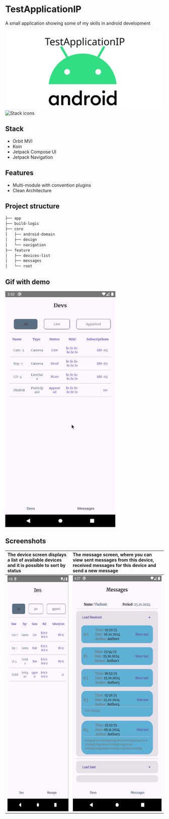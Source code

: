 
# TestApplicationIP

A small application showing some of my skills in android development

![Logo](https://github.com/imertvec/TestApplicationIP/blob/master/TestApplicationIP_logo.png)
![Stack icons](https://go-skill-icons.vercel.app/api/icons?i=kotlin,gradle,androidstudio,git,jetpackcompose&theme=dark)

## Stack

- Orbit MVI
- Koin
- Jetpack Compose UI
- Jetpack Navigation

## Features
- Multi-module with convention plugins
- Clean Architecture

## Project structure
``` bash
├── app
├── build-logic
├── core
│   ├── android-domain
│   ├── design
│   └── navigation
├── feature
│   ├── devices-list
│   ├── messages
│   └── root
```

## Gif with demo
<img src="https://github.com/imertvec/TestApplicationIP/blob/master/app_demo.gif" width="350" height="750">

## Screenshots
The device screen displays a list of available devices and it is possible to sort by status            |  The message screen, where you can view sent messages from this device, received messages for this device and send a new message
:-----------------------------------------|:-------------------------
<img src="https://github.com/imertvec/TestApplicationIP/blob/master/screen_devs.png" width="350" height="750">  |  <img src="https://github.com/imertvec/TestApplicationIP/blob/master/screen_messages.png" width="350" height="750">

